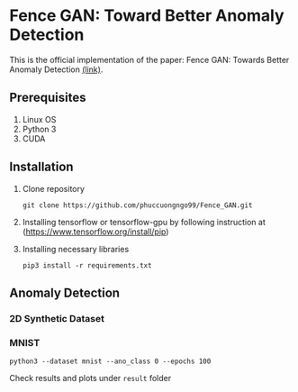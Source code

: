 # Fence GAN: Toward Better Anomaly Detection

This is the official implementation of the paper: Fence GAN: Towards Better Anomaly Detection [(link)](https://arxiv.org/abs/1904.01209).

## Prerequisites
1. Linux OS
2. Python 3
3. CUDA 

## Installation
1. Clone repository
    ```
    git clone https://github.com/phuccuongngo99/Fence_GAN.git
    ```
2. Installing tensorflow or tensorflow-gpu by following instruction at (https://www.tensorflow.org/install/pip)

3. Installing necessary libraries
    ```
    pip3 install -r requirements.txt
    ```

## Anomaly Detection

### 2D Synthetic Dataset

### MNIST
    python3 --dataset mnist --ano_class 0 --epochs 100
    
Check results and plots under `result` folder
